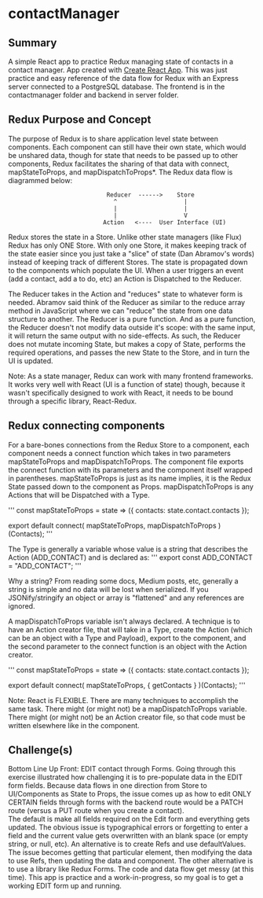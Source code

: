 # contactManager

## Summary
A simple React app to practice Redux managing state of contacts in a contact manager. App created with [Create React App](https://github.com/facebook/create-react-app).
This was just practice and easy reference of the data flow for Redux with an Express server connected to a PostgreSQL database.
The frontend is in the contactmanager folder and backend in server folder.

## Redux Purpose and Concept
The purpose of Redux is to share application level state between components. Each component can still have their own state,
which would be unshared data, though for state that needs to be passed up to other components, Redux facilitates the sharing 
of that data with connect, mapStateToProps, and mapDispatchToProps*. 
The Redux data flow is diagrammed below: 

                                Reducer  ------>    Store
                                  ^                   |
                                  |                   |
                                  |                   V
                               Action   <----  User Interface (UI)

Redux stores the state in a Store. Unlike other state managers (like Flux) Redux has only ONE Store. With only one Store, 
it makes keeping track of the state easier since you just take a "slice" of state (Dan Abramov's words) instead of keeping 
track of different Stores.  The state is propagated down to the components which populate the UI. When a user triggers
an event (add a contact, add a to do, etc) an Action is Dispatched to the Reducer. 

The Reducer takes in the Action and "reduces" state to whatever form is needed. Abramov said think of the Reducer as
similar to the reduce array method in JavaScript where we can "reduce" the state from one data structure to another.
The Reducer is a pure function. And as a pure function, the Reducer doesn't not modify data outside it's scope: 
with the same input, it will return the same output with no side-effects. As such, the Reducer does not mutate incoming 
State, but makes a copy of State, performs the required operations, and passes the new State to the Store, 
and in turn the UI is updated. 

Note: As a state manager, Redux can work with many frontend frameworks. It works very well with React (UI is a
function of state) though, because it wasn't specifically designed to work with React, it needs to be bound through
a specific library, React-Redux. 

## Redux connecting components
For a bare-bones connections from the Redux Store to a component, each component needs a connect function which takes 
in two parameters mapStateToProps and mapDispatchToProps. The component file exports the connect function with its parameters
and the component itself wrapped in parentheses.  mapStateToProps is just as its name implies, it is the Redux State passed down
to the component as Props. mapDispatchToProps is any Actions that will be Dispatched with a Type. 

'''
const mapStateToProps = state => ({
  contacts: state.contact.contacts
});

export default connect(
  mapStateToProps,
  mapDispatchToProps
)(Contacts);
'''

The Type is generally a variable whose value is a string that describes the Action (ADD_CONTACT) and is declared 
as:
'''
export const ADD_CONTACT = "ADD_CONTACT";
'''

Why a string? From reading some docs, Medium posts, etc, generally a string is simple and no data will be lost when serialized. 
If you JSONify/stringify an object or array is "flattened" and any references are ignored. 

A mapDispatchToProps variable isn't always declared. A technique is to have an Action creator file, that will take in a Type,
create the Action (which can be an object with a Type and Payload), export to the component, and the second parameter
to the connect function is an object with the Action creator. 

'''
const mapStateToProps = state => ({
  contacts: state.contact.contacts
});

export default connect(
  mapStateToProps,
  { getContacts }
)(Contacts);
'''

Note: React is FLEXIBLE. There are many techniques to accomplish the same task. There might (or might not) be a 
mapDispatchToProps variable. There might (or might not) be an Action creator file, so that code must be written elsewhere
like in the component. 

## Challenge(s)
Bottom Line Up Front: EDIT contact through Forms. Going through this exercise illustrated how challenging it is
to pre-populate data in the EDIT form fields.  Because data flows in one direction from Store to UI/Components 
as State to Props, the issue comes up as how to edit ONLY CERTAIN fields through forms with the backend route 
would be a PATCH route (versus a PUT route when you create a contact).   
The default is make all fields required on the Edit form and everything gets updated. The obvious issue is typographical
errors or forgetting to enter a field and the current value gets overwritten with an blank 
space (or empty string, or null, etc).
An alternative is to create Refs and use defaultValues. The issue becomes getting that particular
element, then modifying the data to use Refs, then updating the data and component. The other alternative is to use a 
library like Redux Forms. The code and data flow get messy (at this time). This app is practice and a work-in-progress,
so my goal is to get a working EDIT form up and running.


